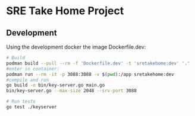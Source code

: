 # SRE Take Home Project

## Development

Using the development docker the image Dockerfile.dev:
```bash
# Build
podman build --pull --rm -f 'Dockerfile.dev' -t 'sretakehome:dev' '.'
#enter in container:
podman run --rm -it -p 3088:3088 -v $(pwd):/app sretakehome:dev
#compile and run
go build -o bin/key-server.go main.go
bin/key-server.go --max-size 2048 --srv-port 3088

# Run tests
go test ./keyserver
```
